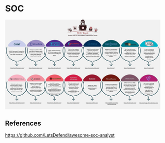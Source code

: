 # SOC

![soc-tools](https://github.com/kyohmizu/mybook/blob/master/images/soc-tools.jpeg?raw=true)

## References

https://github.com/LetsDefend/awesome-soc-analyst
